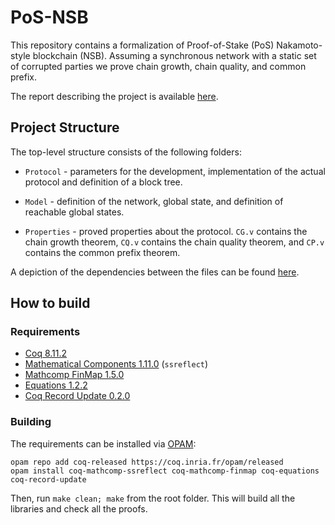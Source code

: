 # PoS-NSB
This repository contains a formalization of Proof-of-Stake (PoS)
Nakamoto-style blockchain (NSB). Assuming a synchronous network with a
static set of corrupted parties we prove chain growth, chain quality,
and common prefix.

The report describing the project is available [here](https://arxiv.org/abs/2007.12105).

## Project Structure

The top-level structure consists of the following folders:

* `Protocol` - parameters for the development, implementation of the
  actual protocol and definition of a block tree.
  
* `Model` - definition of the network, global state, and definition of
  reachable global states.

* `Properties` - proved properties about the protocol. `CG.v` contains
  the chain growth theorem, `CQ.v` contains the chain quality theorem,
  and `CP.v` contains the common prefix theorem.

A depiction of the dependencies between the files can be found [here](./deps.svg).


## How to build

### Requirements

* [Coq 8.11.2](https://coq.inria.fr/)
* [Mathematical Components 1.11.0](http://math-comp.github.io/math-comp/) (`ssreflect`)
* [Mathcomp FinMap 1.5.0](https://github.com/math-comp/finmap)
* [Equations 1.2.2](https://github.com/mattam82/Coq-Equations)
* [Coq Record Update 0.2.0](https://github.com/tchajed/coq-record-update)

### Building
The requirements can be installed via [OPAM](https://opam.ocaml.org/doc/Install.html):
```
opam repo add coq-released https://coq.inria.fr/opam/released
opam install coq-mathcomp-ssreflect coq-mathcomp-finmap coq-equations coq-record-update
```

Then, run `make clean; make` from the root folder. This will build all
the libraries and check all the proofs.

